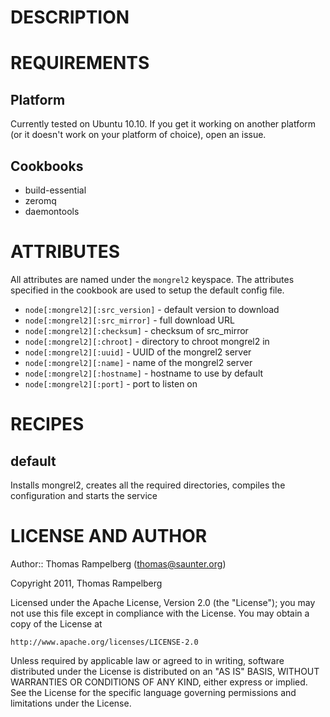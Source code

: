 DESCRIPTION
===========

REQUIREMENTS
============

Platform
--------

Currently tested on Ubuntu 10.10. If you get it working on another platform (or
it doesn't work on your platform of choice), open an issue.

Cookbooks
---------

- build-essential
- zeromq
- daemontools

ATTRIBUTES
==========

All attributes are named under the `mongrel2` keyspace. The attributes
specified in the cookbook are used to setup the default config file.

* `node[:mongrel2][:src_version]` - default version to download
* `node[:mongrel2][:src_mirror]` - full download URL
* `node[:mongrel2][:checksum]` - checksum of src_mirror
* `node[:mongrel2][:chroot]` - directory to chroot mongrel2 in
* `node[:mongrel2][:uuid]` - UUID of the mongrel2 server
* `node[:mongrel2][:name]` - name of the mongrel2 server
* `node[:mongrel2][:hostname]` - hostname to use by default
* `node[:mongrel2][:port]` - port to listen on

RECIPES
=======

default
-------

Installs mongrel2, creates all the required directories, compiles the
configuration and starts the service

LICENSE AND AUTHOR
==================

Author:: Thomas Rampelberg (<thomas@saunter.org>)

Copyright 2011, Thomas Rampelberg

Licensed under the Apache License, Version 2.0 (the "License");
you may not use this file except in compliance with the License.
You may obtain a copy of the License at

    http://www.apache.org/licenses/LICENSE-2.0

Unless required by applicable law or agreed to in writing, software
distributed under the License is distributed on an "AS IS" BASIS,
WITHOUT WARRANTIES OR CONDITIONS OF ANY KIND, either express or implied.
See the License for the specific language governing permissions and
limitations under the License.


